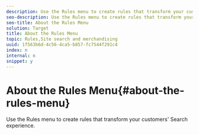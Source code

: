 ```yaml
---
description: Use the Rules menu to create rules that transform your customers' Search experience.
seo-description: Use the Rules menu to create rules that transform your customers' Search experience.
seo-title: About the Rules Menu
solution: Target
title: About the Rules Menu
topic: Rules,Site search and merchandising
uuid: 1f563b6d-4c56-4ca5-b857-fc7544f291c4
index: n
internal: n
snippet: y
---
```


# About the Rules Menu{#about-the-rules-menu}

Use the Rules menu to create rules that transform your customers' Search experience.

